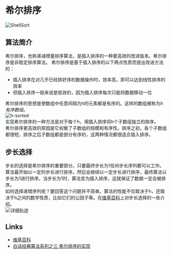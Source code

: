 # 希尔排序
![ShellSort](https://upload.wikimedia.org/wikipedia/commons/d/d8/Sorting_shellsort_anim.gif)

## 算法简介
希尔排序，也称递减增量排序算法，是插入排序的一种更高效的改进版本。希尔排序是非稳定排序算法。
希尔排序是基于插入排序的以下两点性质而提出改进方法的：
  - 插入排序在对几乎已经排好序的数据操作时，效率高，即可以达到线性排序的效率
  - 但插入排序一般来说是低效的，因为插入排序每次只能将数据移动一位

希尔排序的思想是使数组中任意间隔为h的元素都是有序的。这样的数组被称为*h有序数组*。  
![h-sorted](http://algs4.cs.princeton.edu/21elementary/images/h-sorted.png)  
实现希尔排序的一种方法是对于每个h，用插入排序将h个子数组独立的排序。  
希尔排序更高效的原因是它权衡了子数组的规模和有序性。排序之初，各个子数组都很短，排序之后子数组都是部分有序的，这两种情况都很适合插入排序。

## 步长选择
步长的选择是希尔排序的重要部分。只要最终步长为1任何步长序列都可以工作。算法最开始以一定的步长进行排序。然后会继续以一定步长进行排序，最终算法以步长为1进行排序。当步长为1时，算法变为插入排序，这就保证了数据一定会被排序。  
如何选择递增序列呢？要回答这个问题并不简单。算法的性能不仅取决于h，还取决于h之间的数学性质，比如它们的公因子等。在[维基百科](https://zh.wikipedia.org/wiki/%E5%B8%8C%E5%B0%94%E6%8E%92%E5%BA%8F)上对步长选择的一些介绍。  
![详细轨迹](http://algs4.cs.princeton.edu/21elementary/images/shell.png)  

## Links
- [维基百科](https://zh.wikipedia.org/wiki/%E5%B8%8C%E5%B0%94%E6%8E%92%E5%BA%8F)
- [白话经典算法系列之三 希尔排序的实现](http://blog.csdn.net/morewindows/article/details/6668714)
